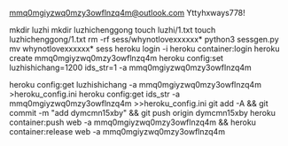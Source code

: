 mmq0mgiyzwq0mzy3owflnzq4m@outlook.com
Yttyhxways778!

mkdir luzhi
mkdir luzhichenggong
touch luzhi/1.txt
touch luzhichenggong/1.txt
rm -rf sess/whynotlovexxxxxx*
python3 sessgen.py
mv whynotlovexxxxxx* sess
heroku login -i
heroku container:login
heroku create mmq0mgiyzwq0mzy3owflnzq4m
heroku config:set luzhishichang=1200 ids_str=1 -a mmq0mgiyzwq0mzy3owflnzq4m

heroku config:get luzhishichang -a mmq0mgiyzwq0mzy3owflnzq4m >heroku_config.ini
heroku config:get ids_str -a mmq0mgiyzwq0mzy3owflnzq4m >>heroku_config.ini
git add -A && git commit -m "add dymcmn15xby" && git push origin dymcmn15xby
heroku container:push web -a mmq0mgiyzwq0mzy3owflnzq4m && heroku container:release web -a mmq0mgiyzwq0mzy3owflnzq4m